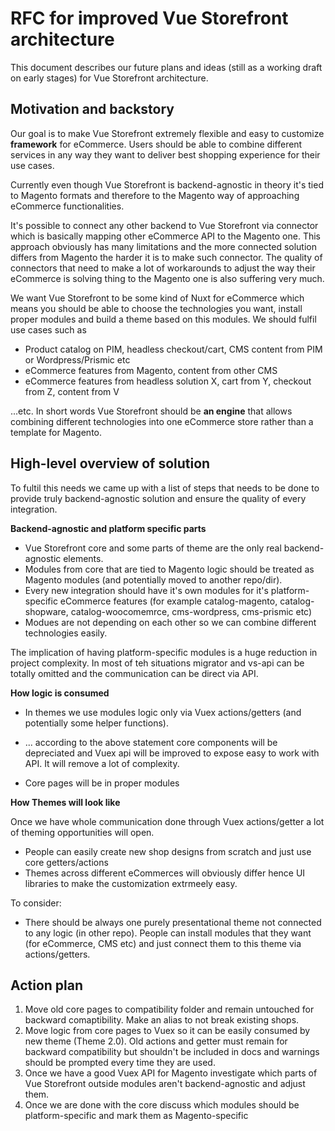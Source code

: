 # RFC for improved Vue Storefront architecture

This document describes our future plans and ideas (still as a working draft on early stages) for Vue Storefront architecture.

## Motivation and backstory

Our goal is to make Vue Storefront extremely flexible and easy to customize **framework** for eCommerce. Users should be able to combine different services in any way they want to deliver best shopping experience for their use cases.

Currently even though Vue Storefront is backend-agnostic in theory it's tied to Magento formats and therefore to the Magento way of approaching eCommerce functionalities.

It's possible to connect any other backend to Vue Storefront via connector which is basically mapping other eCommerce API to the Magento one. This approach obviously has many limitations and the more connected solution differs from Magento the harder it is to make such connector. The quality of connectors that need to make a lot of workarounds to adjust the way their eCommerce is solving thing to the Magento one is also suffering very much.

We want Vue Storefront to be some kind of Nuxt for eCommerce which means you should be able to choose the technologies you want, install proper modules and build a theme based on this modules. We should fulfil use cases such as
- Product catalog on PIM, headless checkout/cart, CMS content from PIM or Wordpress/Prismic etc
- eCommerce features from Magento, content from other CMS
- eCommerce features from headless solution X, cart from Y, checkout from Z, content from V

...etc. In short words Vue Storefront should be **an engine** that allows combining different technologies into one eCommerce store rather than a template for Magento.

## High-level overview of solution

To fultil this needs we came up with a list of steps that needs to be done to provide truly backend-agnostic solution and ensure the quality of every integration.

**Backend-agnostic and platform specific parts**

- Vue Storefront core and some parts of theme  are the only real backend-agnostic elements.
- Modules from core that are tied to Magento logic should be treated as Magento modules (and potentially moved to another repo/dir). 
- Every new integration should have it's own modules for it's platform-specific eCommerce features (for example catalog-magento, catalog-shopware, catalog-woocomemrce, cms-wordpress, cms-prismic etc)
- Modues are not depending on each other so we can combine different technologies easily.

The implication of having platform-specific modules is a huge reduction in project complexity. In most of teh situations migrator and vs-api can be totally omitted and the communication can be direct via API.

**How logic is consumed**

- In themes we use modules logic only via Vuex actions/getters (and potentially some helper functions). 
- ... according to the above statement core components will be depreciated and Vuex api will be improved to expose easy to work with API. It will remove a lot of complexity.

- Core pages will be in proper modules

**How Themes will look like**

Once we have whole communication done through Vuex actions/getter a lot of theming opportunities will open.

- People can easily create new shop designs from scratch and just use core getters/actions
- Themes across different eCommerces will obviously differ hence UI libraries to make the customization extrmeely easy.

To consider:
- There should be always one purely presentational theme not connected to any logic (in other repo). People can install modules that they want (for eCommerce, CMS etc) and just connect them to this theme via actions/getters.

## Action plan

1. Move old core pages to compatibility folder and remain untouched for backward comaptibility. Make an alias to not break existing shops.
2. Move logic from core pages to Vuex so it can be easily consumed by new theme (Theme 2.0). Old actions and getter must remain for backward compatibility but shouldn't be included in docs and warnings should be prompted every time they are used.
3. Once we have a good Vuex API for Magento investigate which parts of Vue Storefront outside modules aren't backend-agnostic and adjust them.
4. Once we are done with the core discuss which modules should be platform-specific and mark them as Magento-specific

